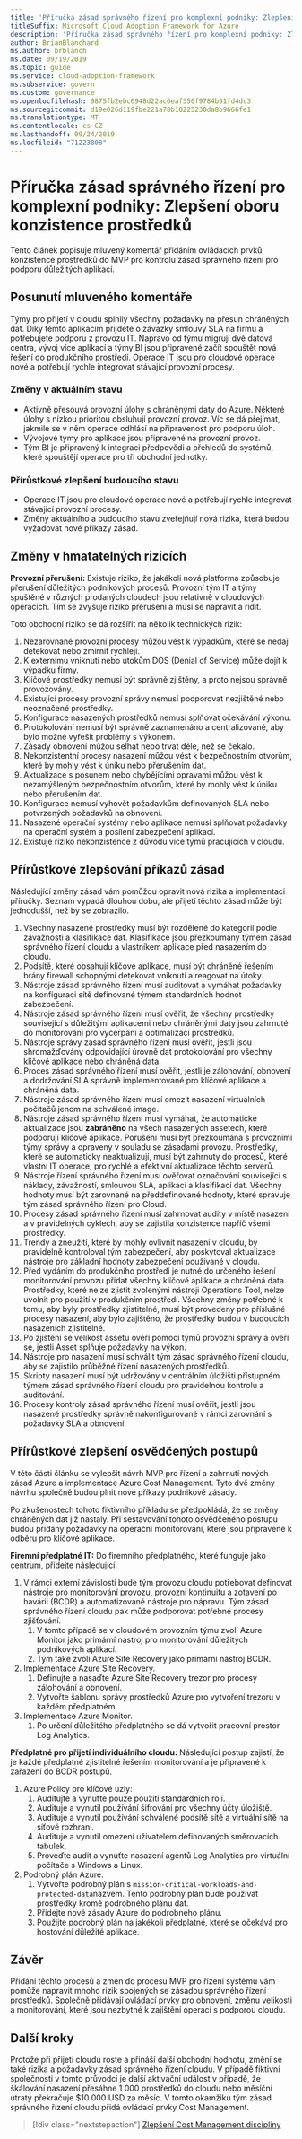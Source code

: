 ```yaml
---
title: 'Příručka zásad správného řízení pro komplexní podniky: Zlepšení oboru konzistence prostředků'
titleSuffix: Microsoft Cloud Adoption Framework for Azure
description: 'Příručka zásad správného řízení pro komplexní podniky: Zlepšení oboru konzistence prostředků'
author: BrianBlanchard
ms.author: brblanch
ms.date: 09/19/2019
ms.topic: guide
ms.service: cloud-adoption-framework
ms.subservice: govern
ms.custom: governance
ms.openlocfilehash: 9875fb2ebc6948d22ac6eaf350f9784b61fd4dc3
ms.sourcegitcommit: d19e026d119fbe221a78b10225230da8b9666fe1
ms.translationtype: MT
ms.contentlocale: cs-CZ
ms.lasthandoff: 09/24/2019
ms.locfileid: "71223808"
---
```

# <a name="governance-guide-for-complex-enterprises-improve-the-resource-consistency-discipline"></a>Příručka zásad správného řízení pro komplexní podniky: Zlepšení oboru konzistence prostředků

Tento článek popisuje mluvený komentář přidáním ovládacích prvků konzistence prostředků do MVP pro kontrolu zásad správného řízení pro podporu důležitých aplikací.

## <a name="advancing-the-narrative"></a>Posunutí mluveného komentáře

Týmy pro přijetí v cloudu splnily všechny požadavky na přesun chráněných dat. Díky těmto aplikacím přijdete o závazky smlouvy SLA na firmu a potřebujete podporu z provozu IT. Napravo od týmu migrují dvě datová centra, vývoj více aplikací a týmy BI jsou připravené začít spouštět nová řešení do produkčního prostředí. Operace IT jsou pro cloudové operace nové a potřebují rychle integrovat stávající provozní procesy.

### <a name="changes-in-the-current-state"></a>Změny v aktuálním stavu

- Aktivně přesouvá provozní úlohy s chráněnými daty do Azure. Některé úlohy s nízkou prioritou obsluhují provozní provoz. Víc se dá přejímat, jakmile se v něm operace odhlásí na připravenost pro podporu úloh.
- Vývojové týmy pro aplikace jsou připravené na provozní provoz.
- Tým BI je připravený k integraci předpovědi a přehledů do systémů, které spouštějí operace pro tři obchodní jednotky.

### <a name="incrementally-improve-the-future-state"></a>Přírůstkové zlepšení budoucího stavu

- Operace IT jsou pro cloudové operace nové a potřebují rychle integrovat stávající provozní procesy.
- Změny aktuálního a budoucího stavu zveřejňují nová rizika, která budou vyžadovat nové příkazy zásad.

## <a name="changes-in-tangible-risks"></a>Změny v hmatatelných rizicích

**Provozní přerušení:** Existuje riziko, že jakákoli nová platforma způsobuje přerušení důležitých podnikových procesů. Provozní tým IT a týmy spuštěné v různých prodaných cloudech jsou relativně v cloudových operacích. Tím se zvyšuje riziko přerušení a musí se napravit a řídit.

Toto obchodní riziko se dá rozšířit na několik technických rizik:

1. Nezarovnané provozní procesy můžou vést k výpadkům, které se nedají detekovat nebo zmírnit rychleji.
2. K externímu vniknutí nebo útokům DOS (Denial of Service) může dojít k výpadku firmy.
3. Klíčové prostředky nemusí být správně zjištěny, a proto nejsou správně provozovány.
4. Existující procesy provozní správy nemusí podporovat nezjištěné nebo neoznačené prostředky.
5. Konfigurace nasazených prostředků nemusí splňovat očekávání výkonu.
6. Protokolování nemusí být správně zaznamenáno a centralizované, aby bylo možné vyřešit problémy s výkonem.
7. Zásady obnovení můžou selhat nebo trvat déle, než se čekalo.
8. Nekonzistentní procesy nasazení můžou vést k bezpečnostním otvorům, které by mohly vést k úniku nebo přerušením dat.
9. Aktualizace s posunem nebo chybějícími opravami můžou vést k nezamýšleným bezpečnostním otvorům, které by mohly vést k úniku nebo přerušením dat.
10. Konfigurace nemusí vyhovět požadavkům definovaných SLA nebo potvrzených požadavků na obnovení.
11. Nasazené operační systémy nebo aplikace nemusí splňovat požadavky na operační systém a posílení zabezpečení aplikací.
12. Existuje riziko nekonzistence z důvodu více týmů pracujících v cloudu.

## <a name="incremental-improvement-of-the-policy-statements"></a>Přírůstkové zlepšování příkazů zásad

Následující změny zásad vám pomůžou opravit nová rizika a implementaci příručky. Seznam vypadá dlouhou dobu, ale přijetí těchto zásad může být jednodušší, než by se zobrazilo.

1. Všechny nasazené prostředky musí být rozdělené do kategorií podle závažnosti a klasifikace dat. Klasifikace jsou přezkoumány týmem zásad správného řízení cloudu a vlastníkem aplikace před nasazením do cloudu.
2. Podsítě, které obsahují klíčové aplikace, musí být chráněné řešením brány firewall schopnými detekovat vniknutí a reagovat na útoky.
3. Nástroje zásad správného řízení musí auditovat a vymáhat požadavky na konfiguraci sítě definované týmem standardních hodnot zabezpečení.
4. Nástroje zásad správného řízení musí ověřit, že všechny prostředky související s důležitými aplikacemi nebo chráněnými daty jsou zahrnuté do monitorování pro vyčerpání a optimalizaci prostředků.
5. Nástroje správy zásad správného řízení musí ověřit, jestli jsou shromažďovány odpovídající úrovně dat protokolování pro všechny klíčové aplikace nebo chráněná data.
6. Proces zásad správného řízení musí ověřit, jestli je zálohování, obnovení a dodržování SLA správně implementované pro klíčové aplikace a chráněná data.
7. Nástroje zásad správného řízení musí omezit nasazení virtuálních počítačů jenom na schválené image.
8. Nástroje zásad správného řízení musí vymáhat, že automatické aktualizace jsou **zabráněno** na všech nasazených assetech, které podporují klíčové aplikace. Porušení musí být přezkoumána s provozními týmy správy a opraveny v souladu se zásadami provozu. Prostředky, které se automaticky neaktualizují, musí být zahrnuty do procesů, které vlastní IT operace, pro rychlé a efektivní aktualizace těchto serverů.
9. Nástroje řízení správného řízení musí ověřovat označování související s náklady, závažností, smlouvou SLA, aplikací a klasifikací dat. Všechny hodnoty musí být zarovnané na předdefinované hodnoty, které spravuje tým zásad správného řízení pro Cloud.
10. Procesy zásad správného řízení musí zahrnovat audity v místě nasazení a v pravidelných cyklech, aby se zajistila konzistence napříč všemi prostředky.
11. Trendy a zneužití, které by mohly ovlivnit nasazení v cloudu, by pravidelně kontroloval tým zabezpečení, aby poskytoval aktualizace nástroje pro základní hodnoty zabezpečení používané v cloudu.
12. Před vydáním do produkčního prostředí je nutné do určeného řešení monitorování provozu přidat všechny klíčové aplikace a chráněná data. Prostředky, které nelze zjistit zvolenými nástroji Operations Tool, nelze uvolnit pro použití v produkčním prostředí. Všechny změny potřebné k tomu, aby byly prostředky zjistitelné, musí být provedeny pro příslušné procesy nasazení, aby bylo zajištěno, že prostředky budou v budoucích nasazeních zjistitelné.
13. Po zjištění se velikost assetu ověří pomocí týmů provozní správy a ověří se, jestli Asset splňuje požadavky na výkon.
14. Nástroje pro nasazení musí schválit tým zásad správného řízení cloudu, aby se zajistilo průběžné řízení nasazených prostředků.
15. Skripty nasazení musí být udržovány v centrálním úložišti přístupném týmem zásad správného řízení cloudu pro pravidelnou kontrolu a auditování.
16. Procesy kontroly zásad správného řízení musí ověřit, jestli jsou nasazené prostředky správně nakonfigurované v rámci zarovnání s požadavky SLA a obnovení.

## <a name="incremental-improvement-of-the-best-practices"></a>Přírůstkové zlepšení osvědčených postupů

V této části článku se vylepšit návrh MVP pro řízení a zahrnutí nových zásad Azure a implementace Azure Cost Management. Tyto dvě změny návrhu společně budou plnit nové příkazy podnikové zásady.

Po zkušenostech tohoto fiktivního příkladu se předpokládá, že se změny chráněných dat již nastaly. Při sestavování tohoto osvědčeného postupu budou přidány požadavky na operační monitorování, které jsou připravené k odběru pro klíčové aplikace.

**Firemní předplatné IT:** Do firemního předplatného, které funguje jako centrum, přidejte následující.

1. V rámci externí závislosti bude tým provozu cloudu potřebovat definovat nástroje pro monitorování provozu, provozní kontinuitu a zotavení po havárii (BCDR) a automatizované nástroje pro nápravu. Tým zásad správného řízení cloudu pak může podporovat potřebné procesy zjišťování.
    1. V tomto případě se v cloudovém provozním týmu zvolí Azure Monitor jako primární nástroj pro monitorování důležitých podnikových aplikací.
    2. Tým také zvolí Azure Site Recovery jako primární nástroj BCDR.
2. Implementace Azure Site Recovery.
    1. Definujte a nasaďte Azure Site Recovery trezor pro procesy zálohování a obnovení.
    2. Vytvořte šablonu správy prostředků Azure pro vytvoření trezoru v každém předplatném.
3. Implementace Azure Monitor.
    1. Po určení důležitého předplatného se dá vytvořit pracovní prostor Log Analytics.

**Předplatné pro přijetí individuálního cloudu:** Následující postup zajistí, že je každé předplatné zjistitelné řešením monitorování a je připravené k zařazení do BCDR postupů.

1. Azure Policy pro klíčové uzly:
    1. Auditujte a vynuťte pouze použití standardních rolí.
    2. Audituje a vynutil používání šifrování pro všechny účty úložiště.
    3. Audituje a vynutil používání schválené podsítě sítě a virtuální sítě na síťové rozhraní.
    4. Audituje a vynutil omezení uživatelem definovaných směrovacích tabulek.
    5. Proveďte audit a vynuťte nasazení agentů Log Analytics pro virtuální počítače s Windows a Linux.
2. Podrobný plán Azure:
    1. Vytvořte podrobný plán s `mission-critical-workloads-and-protected-data`názvem. Tento podrobný plán bude používat prostředky kromě podrobného plánu dat.
    2. Přidejte nové zásady Azure do podrobného plánu.
    3. Použijte podrobný plán na jakékoli předplatné, které se očekává pro hostování důležité aplikace.

## <a name="conclusion"></a>Závěr

Přidání těchto procesů a změn do procesu MVP pro řízení systému vám pomůže napravit mnoho rizik spojených se zásadou správného řízení prostředků. Společně přidávají ovládací prvky pro obnovení, změnu velikosti a monitorování, které jsou nezbytné k zajištění operací s podporou cloudu.

## <a name="next-steps"></a>Další kroky

Protože při přijetí cloudu roste a přináší další obchodní hodnotu, změní se také rizika a požadavky zásad správného řízení cloudu. V případě fiktivní společnosti v tomto průvodci je další aktivační událost v případě, že škálování nasazení přesáhne 1 000 prostředků do cloudu nebo měsíční útraty překračuje $10 000 USD za měsíc. V tomto okamžiku tým zásad správného řízení cloudu přidá ovládací prvky Cost Management.

> [!div class="nextstepaction"]
> [Zlepšení Cost Management disciplíny](./cost-management-improvement.md)
